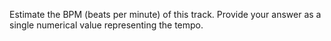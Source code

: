 Estimate the BPM (beats per minute) of this track. Provide your answer as a single numerical value representing the tempo.
